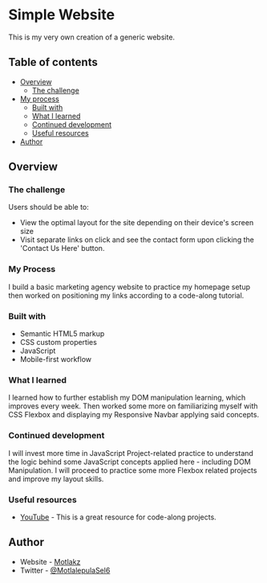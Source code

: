 # Simple Website

This is my very own creation of a generic website. 

## Table of contents

- [Overview](#overview)
  - [The challenge](#the-challenge)
- [My process](#my-process)
  - [Built with](#built-with)
  - [What I learned](#what-i-learned)
  - [Continued development](#continued-development)
  - [Useful resources](#useful-resources)
- [Author](#author)

## Overview

### The challenge

Users should be able to:

- View the optimal layout for the site depending on their device's screen size
- Visit separate links on click and see the contact form upon clicking the 'Contact Us Here' button.

### My Process

I build a basic marketing agency website to practice my homepage setup then worked on positioning my links according to a code-along tutorial. 

### Built with

- Semantic HTML5 markup
- CSS custom properties
- JavaScript
- Mobile-first workflow

### What I learned

I learned how to further establish my DOM manipulation learning, which improves every week. Then worked some more on familiarizing myself with CSS Flexbox and displaying my Responsive Navbar applying said concepts.

### Continued development

I will invest more time in JavaScript Project-related practice to understand the logic behind some JavaScript concepts applied here - including DOM Manipulation. I will proceed to practice some more Flexbox related projects and improve my layout skills.


### Useful resources

- [YouTube](https://www.youtube.com) - This is a great resource for code-along projects. 


## Author

- Website - [Motlakz](https://github.com/Motlakz/)
- Twitter - [@MotlalepulaSel6](https://www.twitter.com/MotlalepulaSel6/)

